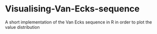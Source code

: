 # Visualising-Van-Ecks-sequence
A short implementation of the Van Ecks sequence in R in order to plot the value distribution
